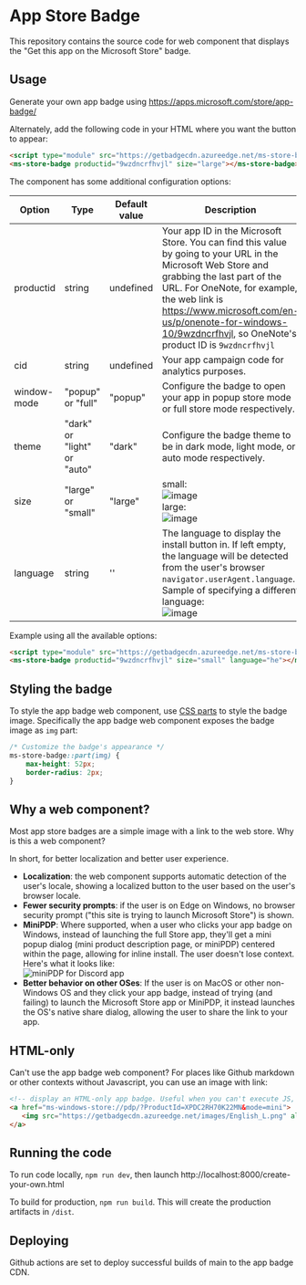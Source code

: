 # App Store Badge

This repository contains the source code for web component that displays the "Get this app on the Microsoft Store" badge.

## Usage

Generate your own app badge using https://apps.microsoft.com/store/app-badge/

Alternately, add the following code in your HTML where you want the button to appear:

```html
<script type="module" src="https://getbadgecdn.azureedge.net/ms-store-badge.bundled.js"></script>
<ms-store-badge productid="9wzdncrfhvjl" size="large"></ms-store-badge>
```

The component has some additional configuration options:

| Option         | Type     | Default value | Description |
|--------------|-----------|------------|------------|
| productid | string  | undefined | Your app ID in the Microsoft Store. You can find this value by going to your URL in the Microsoft Web Store and grabbing the last part of the URL. For OneNote, for example, the web link is https://www.microsoft.com/en-us/p/onenote-for-windows-10/9wzdncrfhvjl, so OneNote's product ID is `9wzdncrfhvjl` |
| cid | string | undefined | Your app campaign code for analytics purposes. |
| window-mode | "popup" or "full" | "popup" | Configure the badge to open your app in popup store mode or full store mode respectively. |
| theme | "dark" or "light" or "auto" | "dark" | Configure the badge theme to be in dark mode, light mode, or auto mode respectively. |
| size | "large" or "small"  | "large" | small:<br>![image](https://user-images.githubusercontent.com/312936/135373704-9e786838-d75e-4962-bcf1-255b88de67b5.png)<br>large:<br> ![image](https://user-images.githubusercontent.com/312936/135373726-0eda0945-7d6d-413d-8af4-70e812509cf5.png)  |
| language | string | '' | The language to display the install button in. If left empty, the language will be detected from the user's browser `navigator.userAgent.language`. <br>Sample of specifying a different language:<br>![image](https://user-images.githubusercontent.com/312936/135659926-cafb666a-15ca-4129-a623-59e89a8ab7ea.png) |

Example using all the available options:

```html
<script type="module" src="https://getbadgecdn.azureedge.net/ms-store-badge.bundled.js"></script>
<ms-store-badge productid="9wzdncrfhvjl" size="small" language="he"></ms-store-badge>
```

## Styling the badge

To style the app badge web component, use [CSS parts](https://developer.mozilla.org/en-US/docs/Web/CSS/::part) to style the badge image. Specifically the app badge web component exposes the badge image as `img` part:

```css
/* Customize the badge's appearance */
ms-store-badge::part(img) {
    max-height: 52px;
    border-radius: 2px;
}
```

## Why a web component?

Most app store badges are a simple image with a link to the web store. Why is this a web component?

In short, for better localization and better user experience.

- **Localization**: the web component supports automatic detection of the user's locale, showing a localized button to the user based on the user's browser locale.
- **Fewer security prompts**: if the user is on Edge on Windows, no browser security prompt ("this site is trying to launch Microsoft Store") is shown. 
- **MiniPDP**: Where supported, when a user who clicks your app badge on Windows, instead of launching the full Store app, they'll get a mini popup dialog (mini product description page, or miniPDP) centered within the page, allowing for inline install. The user doesn't lose context. Here's what it looks like: <br>
![miniPDP for Discord app](https://user-images.githubusercontent.com/312936/180301318-fa183964-48cc-4624-82ad-18ff12bc9b96.png)
- **Better behavior on other OSes**: If the user is on MacOS or other non-Windows OS and they click your app badge, instead of trying (and failing) to launch the Microsoft Store app or MiniPDP, it instead launches the OS's native share dialog, allowing the user to share the link to your app.

## HTML-only

Can't use the app badge web component? For places like Github markdown or other contexts without Javascript, you can use an image with link:

```html
<!-- display an HTML-only app badge. Useful when you can't execute JS, such as in Github markdown pages -->
<a href="ms-windows-store://pdp/?ProductId=XPDC2RH70K22MN&mode=mini">
   <img src="https://getbadgecdn.azureedge.net/images/English_L.png" alt="Download Discord" />
</a>
```

## Running the code

To run code locally, `npm run dev`, then launch http://localhost:8000/create-your-own.html

To build for production, `npm run build`. This will create the production artifacts in `/dist`.

## Deploying

Github actions are set to deploy successful builds of main to the app badge CDN.

